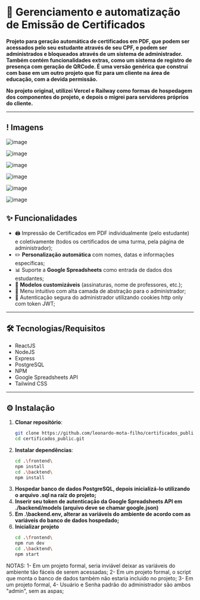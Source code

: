 # 📜 Gerenciamento e automatização de Emissão de Certificados  

**Projeto para geração automática de certificados em PDF, que podem ser acessados pelo seu estudante através de seu CPF, e podem ser administrados e bloqueados através de um sistema de administrador.
Também contém funcionalidades extras, como um sistema de registro de presença com geração de QRCode. É uma versão genérica que construí com base em um outro projeto que fiz para um cliente na área de educação, com a devida permissão.**  

**No projeto original, utilizei Vercel e Railway como formas de hospedagem dos componentes do projeto, e depois o migrei para servidores próprios do cliente.**  

---
## ! Imagens  
![image](https://github.com/user-attachments/assets/975da2a0-0977-4a64-b1ca-9655d983907c)

![image](https://github.com/user-attachments/assets/ad900c7c-504b-4db8-b8ea-1b05233f689a)

![image](https://github.com/user-attachments/assets/d9628495-bd2a-426a-a491-5017990a06c3)

![image](https://github.com/user-attachments/assets/095be398-59b6-4611-bef6-92e468d3800c)

![image](https://github.com/user-attachments/assets/342e5f5d-8bda-496a-9995-eeb3b3a9bf88)

![image](https://github.com/user-attachments/assets/599b817c-1a30-455a-b51d-076c0ff14ba1)

## ✨ Funcionalidades  

- 🖨️ Impressão de Certificados em PDF individualmente (pelo estudante) e coletivamente (todos os certificados de uma turma, pela página de administrador);
- ✏️ **Personalização automática** com nomes, datas e informações específicas; 
- 📊 Suporte a **Google Spreadsheets** como entrada de dados dos estudantes;
- 🎨 **Modelos customizáveis** (assinaturas, nome de professores, etc.);
- 📁 Menu intuitivo com alta camada de abstração para o administrador;
- :cookie: Autenticação segura do administrador utilizando cookies http only com token JWT;

---

## 🛠️ Tecnologias/Requisitos  

- ReactJS
- NodeJS
- Express
- PostgreSQL
- NPM
- Google Spreadsheets API
- Tailwind CSS

---

## ⚙️ Instalação  
1. **Clonar repositório**:  
   ```bash
   git clone https://github.com/leonardo-mota-filho/certificados_public.git
   cd certificados_public.git
2. **Instalar dependências**:
   ```bash
   cd .\frontend\
   npm install
   cd .\backtend\
   npm install
3. **Hospedar banco de dados PostgreSQL, depois inicializá-lo utilizando o arquivo .sql na raíz do projeto;**
4. **Inserir seu token de autenticação da Google Spreadsheets API em ./backend/models (arquivo deve se chamar google.json)**
5. **Em .\backend\.env, alterar as variáveis do ambiente de acordo com as variáveis do banco de dados hospedado;**
6. **Inicializar projeto**
   ```bash
   cd .\frontend\
   npm run dev
   cd .\backtend\
   npm start

NOTAS:
1- Em um projeto formal, seria inviável deixar as variáveis do ambiente tão fáceis de serem acessadas;
2- Em um projeto formal, o script que monta o banco de dados também não estaria incluido no projeto;
3- Em um projeto formal, 
4- Usuário e Senha padrão do administrador são ambos "admin", sem as aspas;
